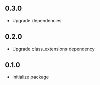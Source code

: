 ## 0.3.0
* Upgrade dependencies

## 0.2.0
* Upgrade class_extensions dependency

## 0.1.0
* Initialize package
